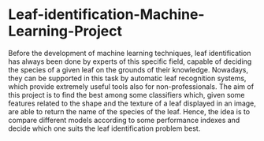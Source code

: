 # Leaf-identification-Machine-Learning-Project
Before the development of machine learning techniques, leaf identification has
always been done by experts of this specific field, capable of deciding the species
of a given leaf on the grounds of their knowledge. Nowadays, they can be
supported in this task by automatic leaf recognition systems, which provide
extremely useful tools also for non-professionals. The aim of this project is
to find the best among some classifiers which, given some features related to
the shape and the texture of a leaf displayed in an image, are able to return
the name of the species of the leaf. Hence, the idea is to compare different
models according to some performance indexes and decide which one suits the
leaf identification problem best.
